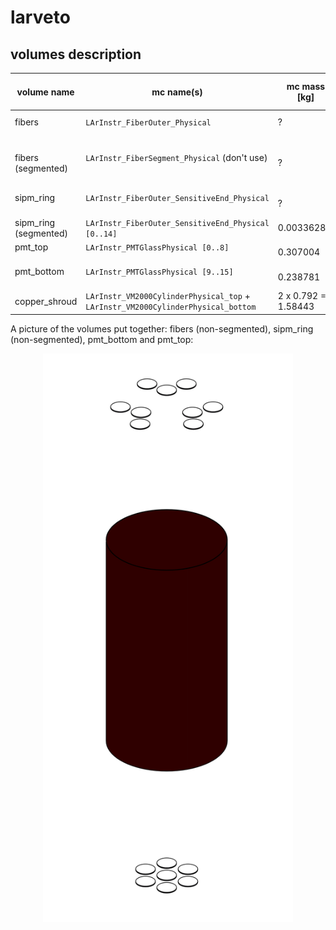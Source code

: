 # larveto

## volumes description

| volume name           | mc name(s)                                              | mc mass [kg] | mc volume [cm^3] | density [kg/cm^3] | volume description | notes |
| --------------------- | ------------------------------------------------------- | ------------ | ---------------- | ----------------- | ------------------ | ----- |
| fibers                | `LArInstr_FiberOuter_Physical`                          | ?            | ?                |                   |                    |       |
| fibers (segmented)    | `LArInstr_FiberSegment_Physical` (don't use)            | ?            | ?                |                   |                    | repeated volume select with confine/volume       |
| sipm_ring             | `LArInstr_FiberOuter_SensitiveEnd_Physical`             | ?            | ?                |                   |                    |       |
| sipm_ring (segmented) | `LArInstr_FiberOuter_SensitiveEnd_Physical [0..14]`     | 0.00336289   |                  |                   |                    |       |
| pmt_top               | `LArInstr_PMTGlassPhysical [0..8]`                      | 0.307004     |                  |                   |                    |       |
| pmt_bottom            | `LArInstr_PMTGlassPhysical [9..15]`                     | 0.238781     |                  |                   |                    |       |
| copper_shroud         | `LArInstr_VM2000CylinderPhysical_top` + `LArInstr_VM2000CylinderPhysical_bottom` | 2 x 0.792 = 1.58443 |                  |                   |                    |       | 

A picture of the volumes put together: fibers (non-segmented), sipm_ring (non-segmented), pmt_bottom and pmt_top:
<p align="center">
  <img src="larveto.png" width="400"/>
</p>
